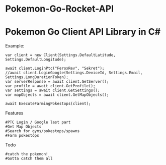 # Pokemon-Go-Rocket-API

# Pokemon Go Client API Library in C# #

Example:

```
var client = new Client(Settings.DefaultLatitude, Settings.DefaultLongitude);

await client.LoginPtc("FeroxRev", "Sekret");
//await client.LoginGoogle(Settings.DeviceId, Settings.Email, Settings.LongDurationToken);
var serverResponse = await client.GetServer();
var profile = await client.GetProfile();
var settings = await client.GetSettings();
var mapObjects = await client.GetMapObjects();

await ExecuteFarmingPokestops(client);
```

Features
```
#PTC Login / Google last part
#Get Map Objects
#Search for gyms/pokestops/spawns
#Farm pokestops
```

Todo

```
#catch the pokemon!
#Gotta catch them all
```

